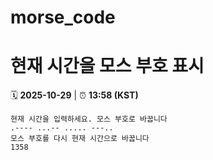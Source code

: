 # morse_code
# 현재 시간을 모스 부호 표시
<!-- MORSE_TIME_START -->
🗓️ **2025-10-29** | ⏰ **13:58 (KST)**

```
현재 시간을 입력하세요. 모스 부호로 바꿉니다
.---- ...-- ..... ---..
모스 부호를 다시 현재 시간으로 바꿉니다
1358
```
<!-- MORSE_TIME_END -->
